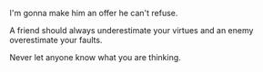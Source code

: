 
I'm gonna make him an offer he can't refuse.

A friend should always underestimate your virtues and an enemy overestimate your faults.

Never let anyone know what you are thinking.
